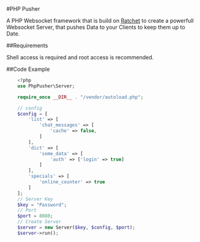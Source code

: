#PHP Pusher

A PHP Websocket framework that is build on [Ratchet](http://socketo.me/) to create a powerfull Websocket Server,
that pushes Data to your Clients to keep them up to Date.

##Requirements

Shell access is required and root access is recommended.

##Code Example

```php
    <?php
    use PhpPusher\Server;

    require_once __DIR__ . "/vendor/autoload.php";

    // config
    $config = [
        'list' => [
            'chat_messages' => [
                'cache' => false,
            ]
        ],
        'dict' => [
            'some_data' => [
                'auth' => ['login' => true]
            ]
        ],
        'specials' => [
            'online_counter' => true
        ]
    ];
    // Server Key
    $key = "Password";
    // Port
    $port = 8080;
    // Create Server
    $server = new Server($key, $config, $port);
    $server->run();
```
